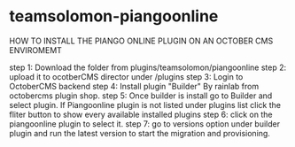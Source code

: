 # teamsolomon-piangoonline

HOW TO INSTALL THE PIANGO ONLINE PLUGIN ON AN OCTOBER CMS ENVIROMEMT

step 1: Download the folder from plugins/teamsolomon/piangoonline
step 2: upload it to ocotberCMS director under /plugins
step 3: Login to OctoberCMS backend
step 4: Install plugin "Builder" By rainlab from octobercms plugin shop.
step 5: Once builder is install go to Builder and select plugin. If Piangoonline plugin is not listed under plugins list click the fliter button to show every available installed
plugins
step 6: click on the piangoonline plugin to select it.
step 7: go to versions option under builder plugin and run the latest version to start the migration and provisioning.
